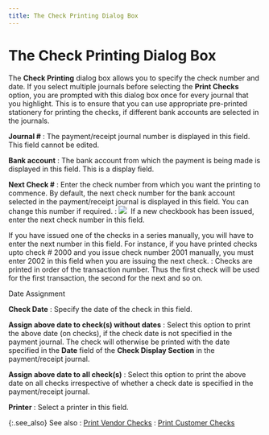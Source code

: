 ```yaml
---
title: The Check Printing Dialog Box
---
```


# The Check Printing Dialog Box


The **Check Printing** dialog box  allows you to specify the check number and date. If you select multiple  journals before selecting the **Print Checks**  option, you are prompted with this dialog box once for every journal that  you highlight. This is to ensure that you can use appropriate pre-printed  stationery for printing the checks, if different bank accounts are selected  in the journals.


**Journal #**
: The payment/receipt journal number is displayed  in this field. This field cannot be edited.


**Bank account**
: The bank account from which the payment is being  made is displayed in this field. This is a display field.


**Next Check #**
: Enter the check number from which you want the printing  to commence. By default, the next check number for the bank account selected  in the payment/receipt journal is displayed in this field. You can change  this number if required.
: ![]({{site.acc_baseurl}}/img/example.gif)  If  a new checkbook has been issued, enter the next check number in this field.


If you have issued one of the checks in  a series manually, you will have to enter the next number in this field.  For instance, if you have printed checks upto  check # 2000 and you issue check number 2001 manually, you must enter  2002 in this field when you are issuing the next check.
: Checks are printed in order of the transaction number.  Thus the first check will be used for the first transaction, the second  for the next and so on.


Date Assignment


**Check Date**
: Specify the date of the check in this field.


**Assign above date to check(s)  without dates**
: Select this option to print the above date (on checks),  if the check date is not specified in the payment journal. The check will  otherwise be printed with the date specified in the **Date**  field of the **Check Display Section**  in the payment/receipt journal.


**Assign above date to all check(s)**
: Select this option to print the above date on all  checks irrespective of whether a check date is specified in the payment/receipt  journal.


**Printer**
: Select a printer in this field.


{:.see_also}
See also
: [Print Vendor Checks]({{site.acc_baseurl}}/vendor-payments-and-refunds/payment-jrnl-proc/printing-checks/printing_checks.html)
: [Print  Customer Checks]({{site.acc_baseurl}}/customer-receipts-and-refunds/receipt-jrnl-proc/printing-checks/printing_customer_refund_checks.html)
